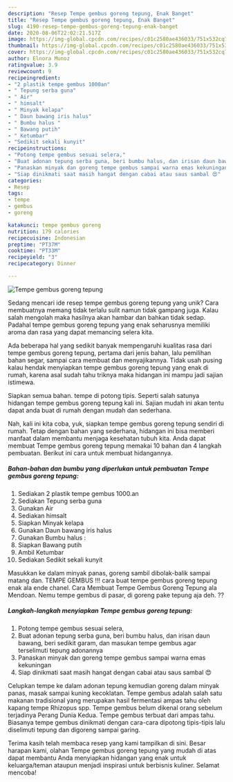 ```yaml
---
description: "Resep Tempe gembus goreng tepung, Enak Banget"
title: "Resep Tempe gembus goreng tepung, Enak Banget"
slug: 4190-resep-tempe-gembus-goreng-tepung-enak-banget
date: 2020-08-06T22:02:21.517Z
image: https://img-global.cpcdn.com/recipes/c01c2580ae436033/751x532cq70/tempe-gembus-goreng-tepung-foto-resep-utama.jpg
thumbnail: https://img-global.cpcdn.com/recipes/c01c2580ae436033/751x532cq70/tempe-gembus-goreng-tepung-foto-resep-utama.jpg
cover: https://img-global.cpcdn.com/recipes/c01c2580ae436033/751x532cq70/tempe-gembus-goreng-tepung-foto-resep-utama.jpg
author: Elnora Munoz
ratingvalue: 3.9
reviewcount: 9
recipeingredient:
- "2 plastik tempe gembus 1000an"
- " Tepung serba guna"
- " Air"
- " himsalt"
- " Minyak kelapa"
- " Daun bawang iris halus"
- " Bumbu halus "
- " Bawang putih"
- " Ketumbar"
- "Sedikit sekali kunyit"
recipeinstructions:
- "Potong tempe gembus sesuai selera,"
- "Buat adonan tepung serba guna, beri bumbu halus, dan irisan daun bawang, beri sedikit garam, dan masukan tempe gembus agar terselimuti tepung adonannya"
- "Panaskan minyak dan goreng tempe gembus sampai warna emas kekuningan"
- "Siap dinikmati saat masih hangat dengan cabai atau saus sambal 😍"
categories:
- Resep
tags:
- tempe
- gembus
- goreng

katakunci: tempe gembus goreng 
nutrition: 179 calories
recipecuisine: Indonesian
preptime: "PT37M"
cooktime: "PT33M"
recipeyield: "3"
recipecategory: Dinner

---
```



![Tempe gembus goreng tepung](https://img-global.cpcdn.com/recipes/c01c2580ae436033/751x532cq70/tempe-gembus-goreng-tepung-foto-resep-utama.jpg)

Sedang mencari ide resep tempe gembus goreng tepung yang unik? Cara membuatnya memang tidak terlalu sulit namun tidak gampang juga. Kalau salah mengolah maka hasilnya akan hambar dan bahkan tidak sedap. Padahal tempe gembus goreng tepung yang enak seharusnya memiliki aroma dan rasa yang dapat memancing selera kita.

Ada beberapa hal yang sedikit banyak mempengaruhi kualitas rasa dari tempe gembus goreng tepung, pertama dari jenis bahan, lalu pemilihan bahan segar, sampai cara membuat dan menyajikannya. Tidak usah pusing kalau hendak menyiapkan tempe gembus goreng tepung yang enak di rumah, karena asal sudah tahu triknya maka hidangan ini mampu jadi sajian istimewa.

Siapkan semua bahan. tempe di potong tipis. Seperti salah satunya hidangan tempe gembus goreng tepung kali ini. Sajian mudah ini akan tentu dapat anda buat di rumah dengan mudah dan sederhana.


Nah, kali ini kita coba, yuk, siapkan tempe gembus goreng tepung sendiri di rumah. Tetap dengan bahan yang sederhana, hidangan ini bisa memberi manfaat dalam membantu menjaga kesehatan tubuh kita. Anda dapat membuat Tempe gembus goreng tepung memakai 10 bahan dan 4 langkah pembuatan. Berikut ini cara untuk membuat hidangannya.

<!--inarticleads1-->

##### Bahan-bahan dan bumbu yang diperlukan untuk pembuatan Tempe gembus goreng tepung:

1. Sediakan 2 plastik tempe gembus 1000.an
1. Sediakan  Tepung serba guna
1. Gunakan  Air
1. Sediakan  himsalt
1. Siapkan  Minyak kelapa
1. Gunakan  Daun bawang iris halus
1. Gunakan  Bumbu halus :
1. Siapkan  Bawang putih
1. Ambil  Ketumbar
1. Sediakan Sedikit sekali kunyit


Masukkan ke dalam minyak panas, goreng sambil dibolak-balik sampai matang dan. TEMPE GEMBUS !!! cara buat tempe gembus goreng tepung enak ala ende chanel. Cara Membuat Tempe Gembus Goreng Tepung ala Mendoan. Nemu tempe gembus di pasar, di goreng pake tepung aja deh. ?? 

<!--inarticleads2-->

##### Langkah-langkah menyiapkan Tempe gembus goreng tepung:

1. Potong tempe gembus sesuai selera,
1. Buat adonan tepung serba guna, beri bumbu halus, dan irisan daun bawang, beri sedikit garam, dan masukan tempe gembus agar terselimuti tepung adonannya
1. Panaskan minyak dan goreng tempe gembus sampai warna emas kekuningan
1. Siap dinikmati saat masih hangat dengan cabai atau saus sambal 😍


Celupkan tempe ke dalam adonan tepung kemudian goreng dalam minyak panas, masak sampai kuning kecoklatan. Tempe gembus adalah salah satu makanan tradisional yang merupakan hasil fermentasi ampas tahu oleh kapang tempe Rhizopus spp. Tempe gembus belum dikenal orang sebelum terjadinya Perang Dunia Kedua. Tempe gembus terbuat dari ampas tahu. Biasanya tempe gembus dinikmati dengan cara-cara dipotong tipis-tipis lalu diselimuti tepung dan digoreng sampai garing. 

Terima kasih telah membaca resep yang kami tampilkan di sini. Besar harapan kami, olahan Tempe gembus goreng tepung yang mudah di atas dapat membantu Anda menyiapkan hidangan yang enak untuk keluarga/teman ataupun menjadi inspirasi untuk berbisnis kuliner. Selamat mencoba!

